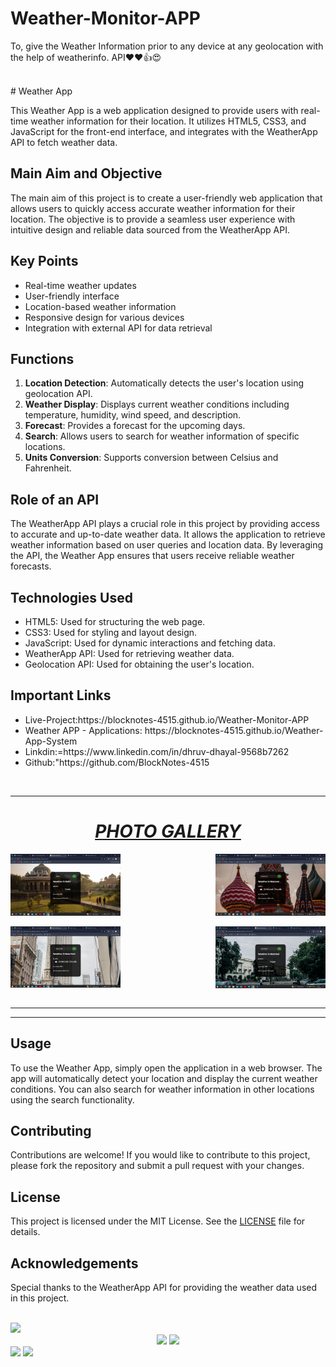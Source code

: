# Weather-Monitor-APP
To, give the Weather Information prior to any device at any geolocation with the help of weatherinfo. API❤❤👍😍

<br>
# Weather App

This Weather App is a web application designed to provide users with real-time weather information for their location. It utilizes HTML5, CSS3, and JavaScript for the front-end interface, and integrates with the WeatherApp API to fetch weather data.

## Main Aim and Objective

The main aim of this project is to create a user-friendly web application that allows users to quickly access accurate weather information for their location. The objective is to provide a seamless user experience with intuitive design and reliable data sourced from the WeatherApp API.

## Key Points

- Real-time weather updates
- User-friendly interface
- Location-based weather information
- Responsive design for various devices
- Integration with external API for data retrieval

## Functions

1. **Location Detection**: Automatically detects the user's location using geolocation API.
2. **Weather Display**: Displays current weather conditions including temperature, humidity, wind speed, and description.
3. **Forecast**: Provides a forecast for the upcoming days.
4. **Search**: Allows users to search for weather information of specific locations.
5. **Units Conversion**: Supports conversion between Celsius and Fahrenheit.

## Role of an API

The WeatherApp API plays a crucial role in this project by providing access to accurate and up-to-date weather data. It allows the application to retrieve weather information based on user queries and location data. By leveraging the API, the Weather App ensures that users receive reliable weather forecasts.

## Technologies Used

- HTML5: Used for structuring the web page.
- CSS3: Used for styling and layout design.
- JavaScript: Used for dynamic interactions and fetching data.
- WeatherApp API: Used for retrieving weather data.
- Geolocation API: Used for obtaining the user's location.

## Important Links
<ul>
    <li>Live-Project:https://blocknotes-4515.github.io/Weather-Monitor-APP</li>
    <li>Weather APP - Applications: https://blocknotes-4515.github.io/Weather-App-System</li>
    <li>Linkdin:=https://www.linkedin.com/in/dhruv-dhayal-9568b7262</li>
    <li>Github:"https://github.com/BlockNotes-4515</li>
</ul>
<br>
<hr>
<center><h1><b><i><u> PHOTO GALLERY </u></i></b></h1></center>
<div style="overflow: hidden; align:center;background-image: url('images/hexagon.jpg');">
    <img src="demo pics/pic1.PNG" alt="Image 1" style="float: left; width: 35%;">
    <img src="demo pics/pic2.PNG" alt="Image 2" style="float: right; width: 35%; margin-left: 5px;">
</div>
<br>
<div style="overflow: hidden; align:center; background-image: url('images/hexagon.jpg');">
    <img src="demo pics/pic3.PNG" alt="Image 3" style="float: left; width: 35%;">
    <img src="demo pics/pic4.PNG" alt="Image 4" style="float: right; width: 35%; margin-left: 5px;">
</div>
<br>
<hr>

 
<hr>

## Usage

To use the Weather App, simply open the application in a web browser. The app will automatically detect your location and display the current weather conditions. You can also search for weather information in other locations using the search functionality.

## Contributing

Contributions are welcome! If you would like to contribute to this project, please fork the repository and submit a pull request with your changes.

## License

This project is licensed under the MIT License. See the [LICENSE](LICENSE) file for details.

## Acknowledgements

Special thanks to the WeatherApp API for providing the weather data used in this project.

<br>
<img src="https://raw.githubusercontent.com/trinib/trinib/a5f17399d881c5651a89bfe4a621014b08346cf0/images/marquee2.svg">
<div style="text-align:center">
    <img src="https://camo.githubusercontent.com/42e1b5782fffe784476d846af83c9d4bf17a324d657834084028ff12b0ea2b69/68747470733a2f2f6769746875622d726561646d652d6461696c792d71756f7465732d7472696e69622e76657263656c2e6170702f6170693f7468656d653d6d65726b6f2663617465676f72793d70726f6772616d6d696e6726626f726465723d7472756526626f726465725f636f6c6f723d62646632353926626f726465725f77696474683d3326626f726465725f7261646975733d343026666f6e743d6e65775f726f636b6572">
    <img src="https://camo.githubusercontent.com/63b38e7e49d04296e1e37605b328b9c81d00efa010f39c8d2e191062d6797198/68747470733a2f2f71756f7465732d6769746875622d726561646d652e76657263656c2e6170702f6170693f7468656d653d6d65726b6f26626f726465723d74727565">
</div>
<img src="https://raw.githubusercontent.com/trinib/trinib/a5f17399d881c5651a89bfe4a621014b08346cf0/images/marquee.svg">
<img src="https://raw.githubusercontent.com/trinib/trinib/82213791fa9ff58d3ca768ddd6de2489ec23ffca/images/footer.svg">
